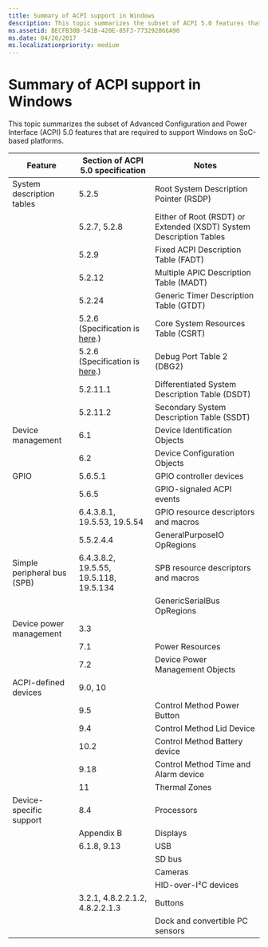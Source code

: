 ```yaml
---
title: Summary of ACPI support in Windows
description: This topic summarizes the subset of ACPI 5.0 features that are required to support Windows on SoC-based platforms.
ms.assetid: BECFB30B-541B-420E-85F3-773292066A90
ms.date: 04/20/2017
ms.localizationpriority: medium
---
```


# Summary of ACPI support in Windows


This topic summarizes the subset of Advanced Configuration and Power Interface (ACPI) 5.0 features that are required to support Windows on SoC-based platforms.

| Feature                     | Section of ACPI 5.0 specification                                                    | Notes                                                              |
|-----------------------------|--------------------------------------------------------------------------------------|--------------------------------------------------------------------|
| System description tables   | 5.2.5                                                                                | Root System Description Pointer (RSDP)                             |
|                             | 5.2.7, 5.2.8                                                                         | Either of Root (RSDT) or Extended (XSDT) System Description Tables |
|                             | 5.2.9                                                                                | Fixed ACPI Description Table (FADT)                                |
|                             | 5.2.12                                                                               | Multiple APIC Description Table (MADT)                             |
|                             | 5.2.24                                                                               | Generic Timer Description Table (GTDT)                             |
|                             | 5.2.6 (Specification is [here](https://acpica.org/related-documents).)               | Core System Resources Table (CSRT)                                 |
|                             | 5.2.6 (Specification is [here]( http://go.microsoft.com/fwlink/p/?LinkId=691234).) | Debug Port Table 2 (DBG2)                                          |
|                             | 5.2.11.1                                                                             | Differentiated System Description Table (DSDT)                     |
|                             | 5.2.11.2                                                                             | Secondary System Description Table (SSDT)                          |
| Device management           | 6.1                                                                                  | Device Identification Objects                                      |
|                             | 6.2                                                                                  | Device Configuration Objects                                       |
| GPIO                        | 5.6.5.1                                                                              | GPIO controller devices                                            |
|                             | 5.6.5                                                                                | GPIO-signaled ACPI events                                          |
|                             | 6.4.3.8.1, 19.5.53, 19.5.54                                                          | GPIO resource descriptors and macros                               |
|                             | 5.5.2.4.4                                                                            | GeneralPurposeIO OpRegions                                         |
| Simple peripheral bus (SPB) | 6.4.3.8.2, 19.5.55, 19.5.118, 19.5.134                                               | SPB resource descriptors and macros                                |
|                             |                                                                                      | GenericSerialBus OpRegions                                         |
| Device power management     | 3.3                                                                                  |                                                                    |
|                             | 7.1                                                                                  | Power Resources                                                    |
|                             | 7.2                                                                                  | Device Power Management Objects                                    |
| ACPI-defined devices        | 9.0, 10                                                                              |                                                                    |
|                             | 9.5                                                                                  | Control Method Power Button                                        |
|                             | 9.4                                                                                  | Control Method Lid Device                                          |
|                             | 10.2                                                                                 | Control Method Battery device                                      |
|                             | 9.18                                                                                 | Control Method Time and Alarm device                               |
|                             | 11                                                                                   | Thermal Zones                                                      |
| Device-specific support     | 8.4                                                                                  | Processors                                                         |
|                             | Appendix B                                                                           | Displays                                                           |
|                             | 6.1.8, 9.13                                                                          | USB                                                                |
|                             |                                                                                      | SD bus                                                             |
|                             |                                                                                      | Cameras                                                            |
|                             |                                                                                      | HID-over-I²C devices                                               |
|                             | 3.2.1, 4.8.2.2.1.2, 4.8.2.2.1.3                                                      | Buttons                                                            |
|                             |                                                                                      | Dock and convertible PC sensors                                    |

 

 

 




